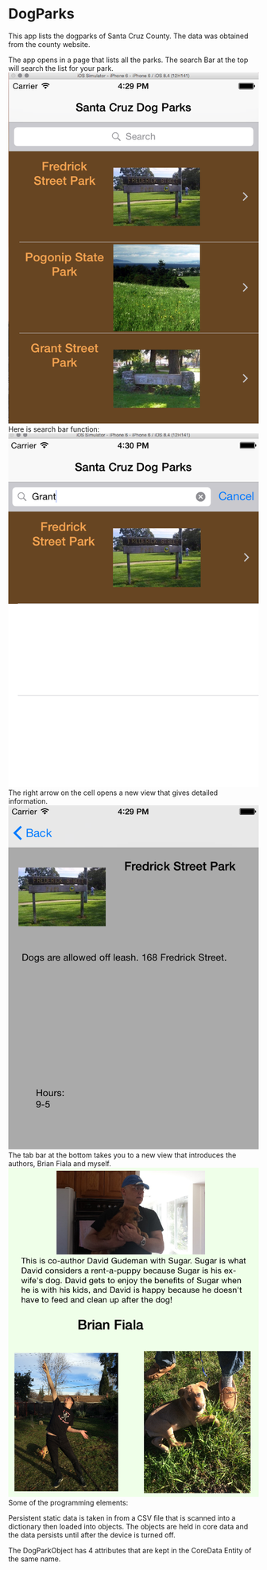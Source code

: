 # DogParks
This app lists the dogparks of Santa Cruz County.  The data was obtained from
the county website. 

The app opens in a page that lists all the parks. The search Bar at the top will
search the list for your park.
![OpeningScene](OpeningScene.png)
Here is search bar function:
![Search](Search.png)
The right arrow on the cell opens a new view
that gives detailed information.
![Details](Details.png)
The tab bar at the bottom takes you to a new view that introduces the authors,
Brian Fiala and myself.
![Authors](Authors.png)
Some of the programming elements:

Persistent static data is taken in from a CSV file that is scanned into a
dictionary then loaded into objects.  The objects are held in core data and the
data persists until after the device is turned off. 

The DogParkObject has 4 attributes that are kept in the CoreData Entity of the
same name.
